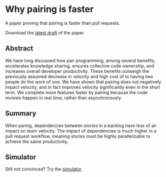 # Why pairing is faster

A paper proving that pairing is faster than pull requests.

Download the [latest draft](https://github.com/initialcapacity/why-pairing-is-faster/releases/latest/download/why-pairing-is-faster.pdf)
of the paper.

## Abstract

We have long discussed how pair programming, among several benefits, accelerates knowledge sharing, ensures
collective code ownership, and increases overall developer productivity.
These benefits outweigh the previously assumed decrease in velocity and high cost of to having two people do
the work of one.
We have shown that pairing does not negatively impact velocity, and in fact improves velocity significantly even in the
short term.
We complete more features faster by pairing because the code reviews happen in real time, rather than asynchronously.

## Summary 

When paring, dependencies between stories in a backlog have less of an impact on team velocity.
The impact of dependencies is much higher in a pull request workflow, meaning stories must be highly parallelizable
to achieve the same productivity.

## Simulator

Still not convinced?
Try the [simulator](https://github.com/initialcapacity/why-pairing-is-faster-simulator).
